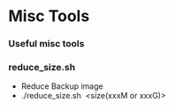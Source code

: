 Misc Tools
============================

### Useful misc tools


### reduce_size.sh
 - Reduce Backup image
 - ./reduce_size.sh <image filename> <size(xxxM or xxxG)>
